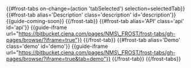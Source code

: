{{\#frost-tabs on-change=(action 'tabSelected') selection=selectedTab}}
{{\#frost-tab alias='Description' class='description' id='description'}}
{{guide-coming-soon}} {{/frost-tab}} {{\#frost-tab alias='API'
class='api' id='api'}} {{guide-iframe
url="https://bitbucket.ciena.com/pages/NMS\_FROST/frost-tabs/gh-pages/browse/?iframe=true"}}
{{/frost-tab}} {{\#frost-tab alias='Demo' class='demo' id='demo'}}
{{guide-iframe
url="https://bitbucket.ciena.com/pages/NMS\_FROST/frost-tabs/gh-pages/browse/?iframe=true&tab=demo"}}
{{/frost-tab}} {{/frost-tabs}}
